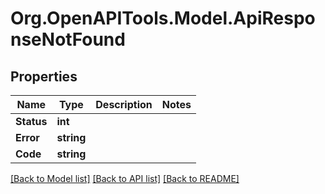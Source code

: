 # Org.OpenAPITools.Model.ApiResponseNotFound

## Properties

Name | Type | Description | Notes
------------ | ------------- | ------------- | -------------
**Status** | **int** |  | 
**Error** | **string** |  | 
**Code** | **string** |  | 

[[Back to Model list]](../README.md#documentation-for-models) [[Back to API list]](../README.md#documentation-for-api-endpoints) [[Back to README]](../README.md)

